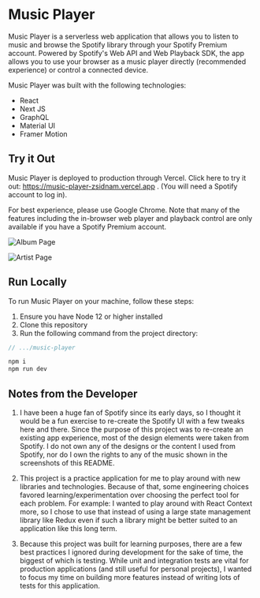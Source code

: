 # Music Player

Music Player is a serverless web application that allows you to listen to music and browse the Spotify library through your Spotify Premium account. Powered by Spotify's Web API and Web Playback SDK, the app allows you to use your browser as a music player directly (recommended experience) or control a connected device.

Music Player was built with the following technologies:

-   React
-   Next JS
-   GraphQL
-   Material UI
-   Framer Motion

## Try it Out

Music Player is deployed to production through Vercel. Click here to try it out: https://music-player-zsidnam.vercel.app . (You will need a Spotify account to log in).

For best experience, please use Google Chrome. Note that many of the features including the in-browser web player and playback control are only available if you have a Spotify Premium account.

![Album Page](https://res.cloudinary.com/dtyq54zrf/image/upload/v1620950527/Music%20Player%20Album%202.png)

![Artist Page](https://res.cloudinary.com/dtyq54zrf/image/upload/v1620950525/Music%20Player%20Artist%201.png)

## Run Locally

To run Music Player on your machine, follow these steps:

1. Ensure you have Node 12 or higher installed
2. Clone this repository
3. Run the following command from the project directory:

```javascript
// .../music-player

npm i
npm run dev
```

## Notes from the Developer

1. I have been a huge fan of Spotify since its early days, so I thought it would be a fun exercise to re-create the Spotify UI with a few tweaks here and there. Since the purpose of this project was to re-create an existing app experience, most of the design elements were taken from Spotify. I do not own any of the designs or the content I used from Spotify, nor do I own the rights to any of the music shown in the screenshots of this README.
2. This project is a practice application for me to play around with new libraries and technologies. Because of that, some engineering choices favored learning/experimentation over choosing the perfect tool for each problem. For example: I wanted to play around with React Context more, so I chose to use that instead of using a large state management library like Redux even if such a library might be better suited to an application like this long term.

3. Because this project was built for learning purposes, there are a few best practices I ignored during development for the sake of time, the biggest of which is testing. While unit and integration tests are vital for production applications (and still useful for personal projects), I wanted to focus my time on building more features instead of writing lots of tests for this application.

